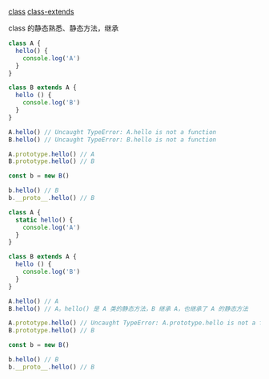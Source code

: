 [class](https://es6.ruanyifeng.com/#docs/class)
[class-extends](https://es6.ruanyifeng.com/#docs/class-extends)

class 的静态熟悉、静态方法，继承

``` js
class A {
  hello() {
    console.log('A')
  }
}

class B extends A {
  hello () {
    console.log('B')
  }
}

A.hello() // Uncaught TypeError: A.hello is not a function
B.hello() // Uncaught TypeError: B.hello is not a function

A.prototype.hello() // A
B.prototype.hello() // B

const b = new B()

b.hello() // B
b.__proto__.hello() // B
```

``` js
class A {
  static hello() {
    console.log('A')
  }
}

class B extends A {
  hello () {
    console.log('B')
  }
}

A.hello() // A
B.hello() // A。hello() 是 A 类的静态方法，B 继承 A，也继承了 A 的静态方法

A.prototype.hello() // Uncaught TypeError: A.prototype.hello is not a function
B.prototype.hello() // B

const b = new B()

b.hello() // B
b.__proto__.hello() // B
```
